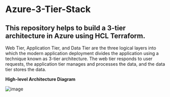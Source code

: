 # Azure-3-Tier-Stack
This repository helps to build a 3-tier architecture in Azure using HCL Terraform.
----------------------------------------------------------------------------------
Web Tier, Application Tier, and Data Tier are the three logical layers into which the modern application deployment divides the application using a technique known as 3-tier architecture. The web tier responds to user requests, the application tier manages and processes the data, and the data tier stores the data.

**High-level Architecture Diagram**

![image](https://github.com/hajee-78/Azure-3-Tier-Stack/assets/55215524/c2cdaf03-430c-42cf-9c1a-7bd55bc8628a)






